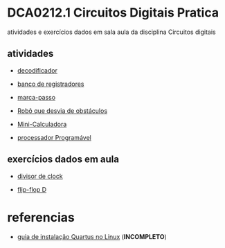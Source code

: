 # DCA0212.1 Circuitos Digitais Pratica

atividades e exercícios dados em sala aula da disciplina Circuitos digitais  

## atividades 

- [decodificador](atividades/decodificador_4_to_7)  

- [banco de registradores](atividades/register_bank)

- [marca-passo](atividades/pacemaker)

- [Robô que desvia de obstáculos](atividades/orivaldo_robot)

- [Mini-Calculadora ](atividades/ULA)

- [processador Programável](atividades/processador_programavel)

## exercícios dados em aula  

- [divisor de clock](aula/set_clock)  

- [flip-flop D](aula/ffd)


# referencias

- [guia de instalação Quartus no Linux](aula/quartusLinux.md) (__INCOMPLETO__)
